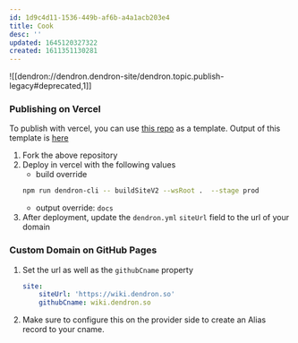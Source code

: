 ```yaml
---
id: 1d9c4d11-1536-449b-af6b-a4a1acb203e4
title: Cook
desc: ''
updated: 1645120327322
created: 1611351130281
---
```


![[dendron://dendron.dendron-site/dendron.topic.publish-legacy#deprecated,1]]

### Publishing on Vercel

To publish with vercel, you can use [this repo](https://github.com/dendronhq/workspace-vercel-sample) as a template. Output of this template is [here](https://workspace-vercel-sample.vercel.app/)

1. Fork the above repository
2. Deploy in vercel with the following values
    - build override
    ```bash
    npm run dendron-cli -- buildSiteV2 --wsRoot .  --stage prod
    ```
    - output override: `docs`
3. After deployment, update the `dendron.yml` `siteUrl` field to the url of your domain

    
### Custom Domain on GitHub Pages

1. Set the url as well as the `githubCname` property
    ```yml
    site:
        siteUrl: 'https://wiki.dendron.so'
        githubCname: wiki.dendron.so
    ```
1. Make sure to configure this on the provider side to create an Alias record to your cname.
